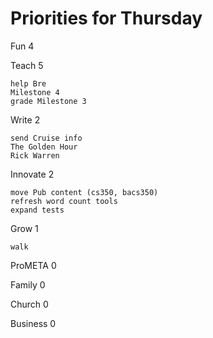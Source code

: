 # Priorities for Thursday

Fun 4

Teach 5

    help Bre
    Milestone 4
    grade Milestone 3
    
Write 2

    send Cruise info
    The Golden Hour
    Rick Warren

Innovate 2

    move Pub content (cs350, bacs350)
    refresh word count tools
    expand tests

Grow 1

    walk

ProMETA 0

Family 0

Church 0

Business 0
